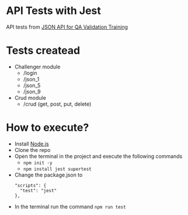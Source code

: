 # API Tests with Jest

API tests from [JSON API for QA Validation Training](https://api-desafio-qa.onrender.com/docs/)

# Tests createad
- Challenger module
    - /login
    - /json_1
    - /json_5
    - /json_9
- Crud module
    - /crud (get, post, put, delete)

# How to execute?
- Install [Node.js](https://nodejs.org/en)
- Clone the repo
- Open the terminal in the project and execute the following commands
    - ``` npm init -y ```
    - ``` npm install jest supertest ```
- Change the package.json to
  ```
  "scripts": {
    "test": "jest"
  },
  ```
- In the terminal run the command ``` npm run test ```

  

